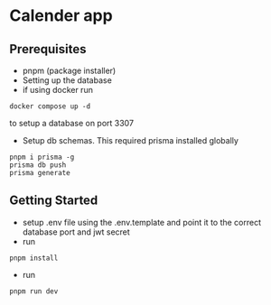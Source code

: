 # Calender app

## Prerequisites

- pnpm (package installer)
- Setting up the database
- if using docker run

```shell
docker compose up -d
```

to setup a database on port 3307

- Setup db schemas. This required prisma installed globally

```shell
pnpm i prisma -g
prisma db push
prisma generate
```

## Getting Started

- setup .env file using the .env.template and point it to the correct database
  port and jwt secret
- run

```shell
pnpm install
```

- run

```shell
pnpm run dev
```
 

